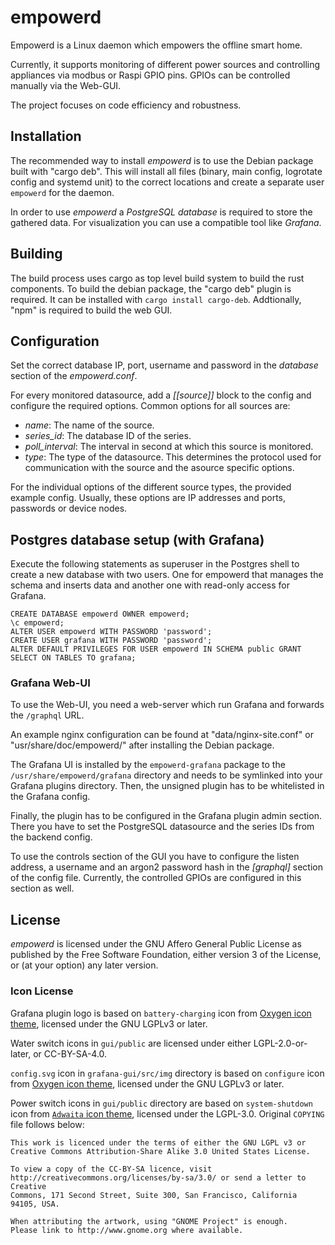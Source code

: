 # empowerd

Empowerd is a Linux daemon which empowers the offline smart home.

Currently, it supports monitoring of different power sources and
controlling appliances via modbus or Raspi GPIO pins.
GPIOs can be controlled manually via the Web-GUI.

The project focuses on code efficiency and robustness.

## Installation

The recommended way to install *empowerd* is to use the Debian package built
with "cargo deb". This will install all files (binary, main config,
logrotate config and systemd unit) to the correct locations and create a
separate user `empowerd` for the daemon.

In order to use *empowerd* a *PostgreSQL database* is required to store the
gathered data. For visualization you can use a compatible tool like
*Grafana*.

## Building

The build process uses cargo as top level build system to build the rust
components. To build the debian package, the "cargo deb" plugin is required.
It can be installed with `cargo install cargo-deb`.
Addtionally, "npm" is required to build the web GUI.

## Configuration

Set the correct database IP, port, username and password in the
*database* section of the *empowerd.conf*.

For every monitored datasource, add a *[[source]]* block to the config and
configure the required options. Common options for all sources are:

* *name*: The name of the source.
* *series_id*: The database ID of the series.
* *poll_interval*: The interval in second at which this source is monitored.
* *type*: The type of the datasource. This determines the protocol used for
  communication with the source and the asource specific options.

For the individual options of the different source types, the provided example
config. Usually, these options are IP addresses and ports, passwords or device
nodes.

## Postgres database setup (with Grafana)
Execute the following statements as superuser in the Postgres shell to
create a new database with two users. One for empowerd that manages the schema
and inserts data and another one with read-only access for Grafana.

```
CREATE DATABASE empowerd OWNER empowerd;
\c empowerd;
ALTER USER empowerd WITH PASSWORD 'password';
CREATE USER grafana WITH PASSWORD 'password';
ALTER DEFAULT PRIVILEGES FOR USER empowerd IN SCHEMA public GRANT SELECT ON TABLES TO grafana;
```

### Grafana Web-UI

To use the Web-UI, you need a web-server which run Grafana and forwards the
`/graphql` URL.

An example nginx configuration can be found at
"data/nginx-site.conf" or "usr/share/doc/empowerd/" after installing the
Debian package.

The Grafana UI is installed by the `empowerd-grafana` package to the
`/usr/share/empowerd/grafana` directory and needs to be symlinked into
your Grafana plugins directory. Then, the unsigned plugin has to be
whitelisted in the Grafana config.

Finally, the plugin has to be configured in the Grafana plugin admin section.
There you have to set the PostgreSQL datasource and the series IDs from
the backend config.

To use the controls section of the GUI you have to configure the listen address,
a username and an argon2 password hash in the *[graphql]* section of the
config file. Currently, the controlled GPIOs are configured in this section
as well.

## License

*empowerd* is licensed under the GNU Affero General Public License as published
by the Free Software Foundation, either version 3 of the License, or (at your
option) any later version.

### Icon License

Grafana plugin logo is based on `battery-charging` icon from
[Oxygen icon theme](https://github.com/KDE/oxygen-icons), licensed under the
GNU LGPLv3 or later.

Water switch icons in `gui/public` are licensed under either LGPL-2.0-or-later,
or CC-BY-SA-4.0.

`config.svg` icon in `grafana-gui/src/img` directory is based on
`configure` icon from [Oxygen icon theme](https://github.com/KDE/oxygen-icons),
licensed under the GNU LGPLv3 or later.

Power switch icons in `gui/public` directory are based on `system-shutdown` icon
from [`Adwaita` icon theme](https://github.com/GNOME/adwaita-icon-theme/blob/3.13.1),
licensed under the LGPL-3.0. Original `COPYING` file follows below:

```
This work is licenced under the terms of either the GNU LGPL v3 or
Creative Commons Attribution-Share Alike 3.0 United States License.

To view a copy of the CC-BY-SA licence, visit
http://creativecommons.org/licenses/by-sa/3.0/ or send a letter to Creative
Commons, 171 Second Street, Suite 300, San Francisco, California 94105, USA.

When attributing the artwork, using "GNOME Project" is enough.
Please link to http://www.gnome.org where available.
```
